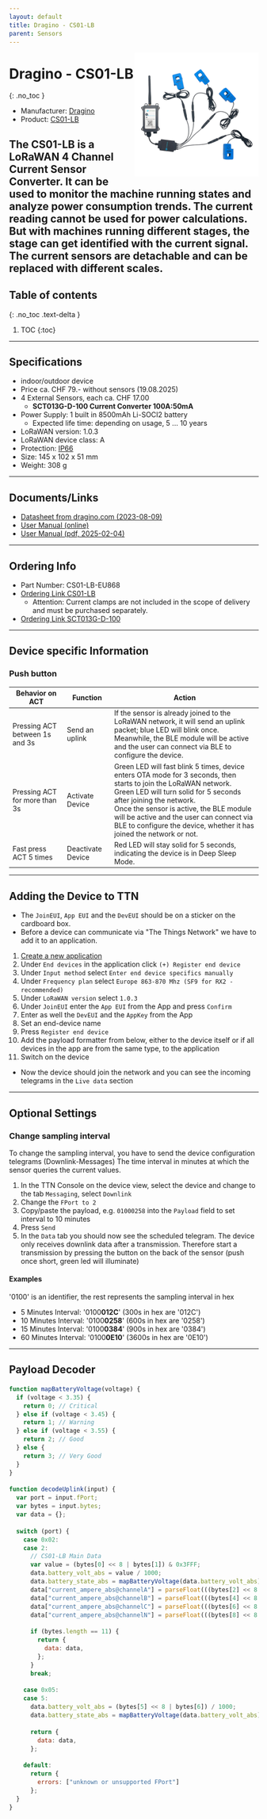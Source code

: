 ```yaml
---
layout: default
title: Dragino - CS01-LB
parent: Sensors
---
```


<img src="https://github.com/hslu-ige-laes/lora-devices-ttn/raw/master/docs/sensors/dragino-cs01-lb_01.jpg" width="250" align="right">

# Dragino - CS01-LB
{: .no_toc }

- Manufacturer: <a href="https://www.dragino.com/" target="_blank">Dragino</a>
- Product: <a href="https://www.dragino.com/products/distance-level-sensor/item/322-cs01-lb.html" target="_blank">CS01-LB</a>

The CS01-LB is a LoRaWAN 4 Channel Current Sensor Converter. It can be used to monitor the machine running states and analyze power consumption trends.
The current reading cannot be used for power calculations. But with machines running different stages, the stage can get identified with the current signal.
The current sensors are detachable and can be replaced with different scales.
---

## Table of contents
{: .no_toc .text-delta }

1. TOC
{:toc}

---

## Specifications

- indoor/outdoor device
- Price ca. CHF 79.- without sensors (19.08.2025)
- 4 External Sensors, each ca. CHF 17.00
  - **SCT013G-D-100 Current Converter 100A:50mA**
- Power Supply: 1 built in 8500mAh Li-SOCI2 battery
  - Expected life time: depending on usage, 5 ... 10 years
- LoRaWAN version: 1.0.3
- LoRaWAN device class: A
- Protection: [IP66](https://en.wikipedia.org/wiki/IP_Code)
- Size: 145 x 102 x 51 mm
- Weight: 308 g

---

## Documents/Links
- [Datasheet from dragino.com (2023-08-09)](https://github.com/hslu-ige-laes/lora-devices-ttn/raw/master/docs/sensors/dragino-cs01-lb_02.pdf)
- [User Manual (online)](https://wiki.dragino.com/xwiki/bin/view/Main/User%20Manual%20for%20LoRaWAN%20End%20Nodes/CS01-LB_LoRaWAN_4_Channels_Current_Sensor_Converter_User_Manual/)
- [User Manual (pdf, 2025-02-04)](https://github.com/hslu-ige-laes/lora-devices-ttn/raw/master/docs/sensors/dragino-cs01-lb_03.pdf)

---

## Ordering Info
- Part Number: CS01-LB-EU868
- [Ordering Link CS01-LB](https://www.bastelgarage.ch/lsn50v2-d23-lorawan-3-kanal-temperatursensor-node-868mhz?search=lsn50%20v2)
  - Attention: Current clamps are not included in the scope of delivery and must be purchased separately.
- [Ordering Link SCT013G-D-100](https://www.bastelgarage.ch/sct013g-d-100-stromwandler-100a-50ma?search=Dragino%20Stromwandler)

---

## Device specific Information

### Push button

| Behavior on ACT | Function | Action |
|---|---|---|
| Pressing ACT between 1s and 3s | Send an uplink | If the sensor is already joined to the LoRaWAN network, it will send an uplink packet; blue LED will blink once. <br>Meanwhile, the BLE module will be active and the user can connect via BLE to configure the device. |
| Pressing ACT for more than 3s | Activate Device | Green LED will fast blink 5 times, device enters OTA mode for 3 seconds, then starts to join the LoRaWAN network. <br>Green LED will turn solid for 5 seconds after joining the network. <br>Once the sensor is active, the BLE module will be active and the user can connect via BLE to configure the device, whether it has joined the network or not. |
| Fast press ACT 5 times | Deactivate Device | Red LED will stay solid for 5 seconds, indicating the device is in Deep Sleep Mode. |

---

## Adding the Device to TTN
- The `JoinEUI`, `App EUI` and the `DevEUI` should be on a sticker on the cardboard box.
- Before a device can communicate via "The Things Network" we have to add it to an application.<br>

1. [Create a new application](https://hslu-ige-laes.github.io/lora-devices-ttn/docs/getting_started#create-a-new-application)
2. Under `End devices` in the application click `(+) Register end device`
3. Under `Input method` select `Enter end device specifics manually`
4. Under `Frequency plan` select `Europe 863-870 Mhz (SF9 for RX2 - recommended)`
5. Under `LoRaWAN version` select `1.0.3`
5. Under `JoinEUI` enter the `App EUI` from the App and press `Confirm`
6. Enter as well the `DevEUI` and the `AppKey` from the App
7. Set an end-device name
8. Press `Register end device`
9. Add the payload formatter from below, either to the device itself or if all devices in the app are from the same type, to the application
10. Switch on the device

- Now the device should join the network and you can see the incoming telegrams in the `Live data` section

---

## Optional Settings

### Change sampling interval
To change the sampling interval, you have to send the device configuration telegrams (Downlink-Messages)
The time interval in minutes at which the sensor queries the current values.

1. In the TTN Console on the device view, select the device and change to the tab `Messaging`, select `Downlink`
2. Change the `FPort to 2`
3. Copy/paste the payload, e.g. `01000258` into the `Payload` field to set interval to 10 minutes
4. Press `Send`
5. In the `Data` tab you should now see the scheduled telegram. The device only receives downlink data after a transmission. Therefore start a transmission by pressing the button on the back of the sensor (push once short, green led will illuminate)

#### Examples
'0100' is an identifier, the rest represents the sampling interval in hex

-	5 Minutes Interval:  '0100**012C**' (300s in hex are '012C')
-	10 Minutes Interval:  '0100**0258**' (600s in hex are '0258')
-	15 Minutes Interval: '0100**0384**' (900s in hex are '0384')
-	60 Minutes Interval: '0100**0E10**' (3600s in hex are '0E10')

---

## Payload Decoder

```javascript
function mapBatteryVoltage(voltage) {
  if (voltage < 3.35) {
    return 0; // Critical
  } else if (voltage < 3.45) {
    return 1; // Warning
  } else if (voltage < 3.55) {
    return 2; // Good
  } else {
    return 3; // Very Good
  }
}

function decodeUplink(input) {
  var port = input.fPort;
  var bytes = input.bytes;
  var data = {};

  switch (port) {
    case 0x02:
    case 2:
      // CS01-LB Main Data
      var value = (bytes[0] << 8 | bytes[1]) & 0x3FFF;
      data.battery_volt_abs = value / 1000;
      data.battery_state_abs = mapBatteryVoltage(data.battery_volt_abs);
      data["current_ampere_abs@channelA"] = parseFloat(((bytes[2] << 8 | bytes[3]) / 100).toFixed(2));
      data["current_ampere_abs@channelB"] = parseFloat(((bytes[4] << 8 | bytes[5]) / 100).toFixed(2));
      data["current_ampere_abs@channelC"] = parseFloat(((bytes[6] << 8 | bytes[7]) / 100).toFixed(2));
      data["current_ampere_abs@channelN"] = parseFloat(((bytes[8] << 8 | bytes[9]) / 100).toFixed(2));

      if (bytes.length == 11) {
        return {
          data: data,
        };
      }
      break;

    case 0x05:
    case 5:      
      data.battery_volt_abs = (bytes[5] << 8 | bytes[6]) / 1000;
      data.battery_state_abs = mapBatteryVoltage(data.battery_volt_abs);

      return {
        data: data,
      };

    default:
      return {
        errors: ["unknown or unsupported FPort"]
      };
  }
}
```